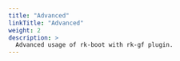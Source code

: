 ```yaml
---
title: "Advanced"
linkTitle: "Advanced"
weight: 2
description: >
  Advanced usage of rk-boot with rk-gf plugin.
---
```

